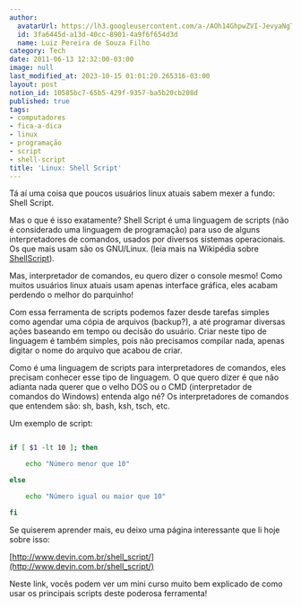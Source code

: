 ```yaml
---
author:
  avatarUrl: https://lh3.googleusercontent.com/a-/AOh14GhpwZVI-JevyaNgTdlrOT6YN20cI6V9Kxtq38Ij8AQ=s100
  id: 3fa6445d-a13d-40cc-8901-4a9f6f654d3d
  name: Luiz Pereira de Souza Filho
category: Tech
date: 2011-06-13 12:32:00-03:00
image: null
last_modified_at: 2023-10-15 01:01:20.265316-03:00
layout: post
notion_id: 10585bc7-65b5-429f-9357-ba5b20cb208d
published: true
tags:
- computadores
- fica-a-dica
- linux
- programação
- script
- shell-script
title: 'Linux: Shell Script'
---
```


Tá aí uma coisa que poucos usuários linux atuais sabem mexer a fundo: Shell Script.

Mas o que é isso exatamente? Shell Script é uma linguagem de scripts (não é considerado uma linguagem de programação) para uso de alguns interpretadores de comandos, usados por diversos sistemas operacionais. Os que mais usam são os GNU/Linux. (leia mais na Wikipédia sobre [ShellScript](http://pt.wikipedia.org/wiki/Shell_script)).

Mas, interpretador de comandos, eu quero dizer o console mesmo! Como muitos usuários linux atuais usam apenas interface gráfica, eles acabam perdendo o melhor do parquinho!

Com essa ferramenta de scripts podemos fazer desde tarefas simples como agendar uma cópia de arquivos (backup?), a até programar diversas ações baseando em tempo ou decisão do usuário. Criar neste tipo de linguagem é também simples, pois não precisamos compilar nada, apenas digitar o nome do arquivo que acabou de criar.

Como é uma linguagem de scripts para interpretadores de comandos, eles precisam conhecer esse tipo de linguagem. O que quero dizer é que não adianta nada querer que o velho DOS ou o CMD (interpretador de comandos do Windows) entenda algo né? Os interpretadores de comandos que entendem são: sh, bash, ksh, tsch, etc.

Um exemplo de script:

```bash

if [ $1 -lt 10 ]; then

    echo "Número menor que 10"

else

    echo "Número igual ou maior que 10"

fi

```

Se quiserem aprender mais, eu deixo uma página interessante que li hoje sobre isso:

[http://www.devin.com.br/shell_script/](http://www.devin.com.br/shell_script/)

Neste link, vocês podem ver um mini curso muito bem explicado de como usar os principais scripts deste poderosa ferramenta!

